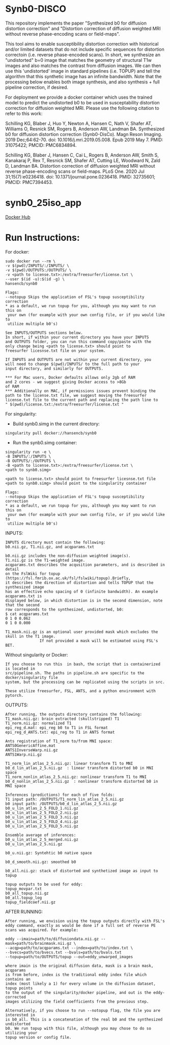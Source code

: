 # Synb0-DISCO
This repository implements the paper "Synthesized b0 for diffusion distortion correction" and "Distortion correction of diffusion weighted MRI without reverse phase-encoding scans or field-maps". 

This tool aims to enable susceptibility distortion correction with historical and/or limited datasets that do not include specific sequences for distortion correctoin (i.e. reverse phase-encoded scans). In short, we synthesize an "undistorted" b=0 image that matches the geometry of structural T1w images and also matches the contrast from diffusion images. We can then use this 'undistorted' image in standard pipelines (i.e. TOPUP) and tell the algorithm that this synthetic image has an infinite bandwidth. Note that the processing below enables both image synthesis, and also synthesis + full pipeline correction, if desired. 

For deployment we provide a docker container which uses the trained model to predict the undistorted b0 to be used in susceptability distortion correction for diffusion weighted MRI. Please use the following citation to refer to this work:

Schilling KG, Blaber J, Huo Y, Newton A, Hansen C, Nath V, Shafer AT, Williams O, Resnick SM, Rogers B, Anderson AW, Landman BA. Synthesized b0 for diffusion distortion correction (Synb0-DisCo). Magn Reson Imaging. 2019 Dec;64:62-70. doi: 10.1016/j.mri.2019.05.008. Epub 2019 May 7. PMID: 31075422; PMCID: PMC6834894.

Schilling KG, Blaber J, Hansen C, Cai L, Rogers B, Anderson AW, Smith S, Kanakaraj P, Rex T, Resnick SM, Shafer AT, Cutting LE, Woodward N, Zald D, Landman BA. Distortion correction of diffusion weighted MRI without reverse phase-encoding scans or field-maps. PLoS One. 2020 Jul 31;15(7):e0236418. doi: 10.1371/journal.pone.0236418. PMID: 32735601; PMCID: PMC7394453.


# synb0_25iso_app
[Docker Hub](https://hub.docker.com/repository/docker/hansencb/synb0)

# Run Instructions:
For docker:
```
sudo docker run --rm \
-v $(pwd)/INPUTS/:/INPUTS/ \
-v $(pwd)/OUTPUTS:/OUTPUTS/ \
-v <path to license.txt>:/extra/freesurfer/license.txt \
--user $(id -u):$(id -g) \
hansencb/synb0

Flags:
--notopup Skips the application of FSL's topup susceptibility correction 
* as a default, we run topup for you, although you may want to run this on
 your own (for example with your own config file, or if you would like to 
 utilize multiple b0's)

See INPUTS/OUTPUTS sections below.
In short, if within your current directory you have your INPUTS 
and OUTPUTS folder, you can run this command copy/paste with the 
only change being <path to license.txt> should point to 
freesurfer licesnse.txt file on your system.

If INPUTS and OUTPUTS are not within your current directory, you
will need to change $(pwd)/INPUTS/ to the full path to your 
input directory, and similarly for OUTPUTS.

*** For Mac users, Docker defaults allows only 2gb of RAM 
and 2 cores - we suggest giving Docker access to >8Gb 
of RAM
*** Additionally on MAC, if permissions issues prevent binding the
path to the license.txt file, we suggest moving the freesurfer
license.txt file to the current path and replacing the path line to
" $(pwd)/license.txt:/extra/freesurfer/license.txt "
```
For singularity:
 + Build synb0.simg in the current directory:
```
singularity pull docker://hansencb/synb0
```
 + Run the synb0.simg container:
```
singularity run -e \
-B INPUTS/:/INPUTS \
-B OUTPUTS/:/OUTPUTS \
-B <path to license.txt>:/extra/freesurfer/license.txt \
<path to synb0.simg>

<path to license.txt> should point to freesurfer licesnse.txt file
<path to synb0.simg> should point to the singularity container 

Flags:
--notopup Skips the application of FSL's topup susceptibility correction 
* as a default, we run topup for you, although you may want to run this on
 your own (for example with your own config file, or if you would like to 
 utilize multiple b0's)
```
INPUTS:
```
INPUTS directory must contain the following:
b0.nii.gz, T1.nii.gz, and acqparams.txt

b0.nii.gz includes the non-diffusion weighted image(s). 
T1.nii.gz is the T1-weighted image.
acqparams.txt describes the acqusition parameters, and is described in detail 
on the FslWiki for topup (https://fsl.fmrib.ox.ac.uk/fsl/fslwiki/topup).Briefly,
it describes the direction of distortion and tells TOPUP that the synthesized image
has an effective echo spacing of 0 (infinite bandwidth). An example acqparams.txt is
displayed below, in which distortion is in the second dimension, note that the second
row corresponds to the synthesized, undistorted, b0:
$ cat acqparams.txt 
0 1 0 0.062
0 1 0 0.000

T1_mask.nii.gz is an optional user provided mask which excludes the skull in the T1 image. 
               If not provided a mask will be estimated using FSL's BET.
```
Without singularity or Docker:
```
If you choose to run this  in bash, the script that is containerized is located in
src/pipeline.sh. The paths in pipeline.sh are specific to the docker/singularity file
system, but the processing can be replicated using the scripts in src.

These utilize freesurfer, FSL, ANTS, and a python environment with pytorch.
```

OUTPUTS:
```
After running, the outputs directory contains the following:
T1_mask.nii.gz: brain extracted (skullstripped) T1   
T1_norm.nii.gz: normalized T1
epi_reg_d.mat: epi_reg b0 to T1 in FSL format
epi_reg_d_ANTS.txt: epi_reg to T1 in ANTS format

Ants registration of T1_norm to/from MNI space:
ANTS0GenericAffine.mat
ANTS1InverseWarp.nii.gz  
ANTS1Warp.nii.gz
   
T1_norm_lin_atlas_2_5.nii.gz: linear transform T1 to MNI   
b0_d_lin_atlas_2_5.nii.gz  : linear transform distorted b0 in MNI space   
T1_norm_nonlin_atlas_2_5.nii.gz: nonlinear transform T1 to MNI   
b0_d_nonlin_atlas_2_5.nii.gz  : nonlinear transform distorted b0 in MNI space  

Inferences (predictions) for each of five folds:
T1 input path: /OUTPUTS/T1_norm_lin_atlas_2_5.nii.gz
b0 input path: /OUTPUTS/b0_d_lin_atlas_2_5.nii.gz
b0_u_lin_atlas_2_5_FOLD_1.nii.gz  
b0_u_lin_atlas_2_5_FOLD_2.nii.gz  
b0_u_lin_atlas_2_5_FOLD_3.nii.gz  
b0_u_lin_atlas_2_5_FOLD_4.nii.gz  
b0_u_lin_atlas_2_5_FOLD_5.nii.gz  

Ensemble average of inferences:
b0_u_lin_atlas_2_5_merged.nii.gz  
b0_u_lin_atlas_2_5.nii.gz         

b0_u.nii.gz: Syntehtic b0 native space                      

b0_d_smooth.nii.gz: smoothed b0

b0_all.nii.gz: stack of distorted and synthetized image as input to topup        

topup outputs to be used for eddy:
topup_movpar.txt
b0_all_topup.nii.gz
b0_all.topup_log         
topup_fieldcoef.nii.gz
```

AFTER RUNNING:
```
After running, we envision using the topup outputs directly with FSL's 
eddy command, exactly as would be done if a full set of reverse PE 
scans was acquired. For example:

eddy --imain=path/to/diffusiondata.nii.gz --mask=path/to/brainmask.nii.gz \
--acqp=path/to/acqparams.txt --index=path/to/index.txt \
--bvecs=path/to/bvecs.txt --bvals=path/to/bvals.txt 
--topup=path/to/OUTPUTS/topup --out=eddy_unwarped_images

where imain is the original diffusion data, mask is a brain mask, acqparams
is from before, index is the traditional eddy index file which contains an 
index (most likely a 1) for every volume in the diffusion dataset, topup points 
to the output of the singularity/docker pipeline, and out is the eddy-corrected
images utilizing the field coefficients from the previous step.

Alternatively, if you choose to run --notopup flag, the file you are interested in
is b0_all. This is a concatenation of the real b0 and the synthesized undistorted
b0. We run topup with this file, although you may chose to do so utilizing your 
topup version or config file. 

